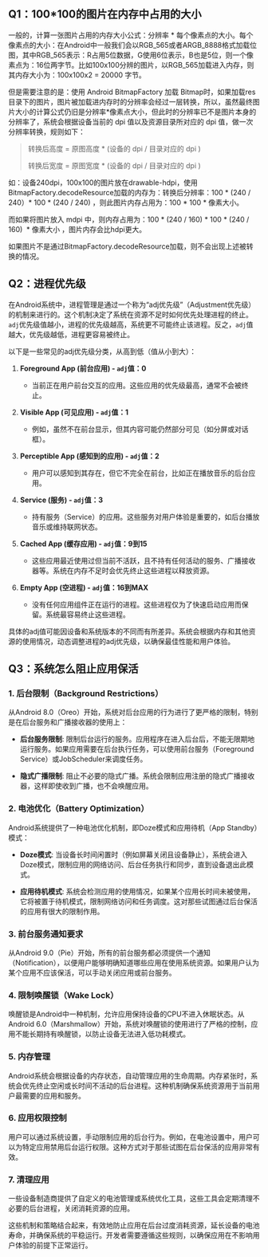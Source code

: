 ## Q1：100*100的图片在内存中占用的大小

一般的，计算一张图片占用的内存大小公式：分辨率 * 每个像素点的大小。每个像素点的大小：在Android中一般我们会以RGB_565或者ARGB_8888格式加载位图，其中RGB_565表示：R占用5位数据，G使用6位表示，B也是5位，则一个像素点为：16位两字节。比如100x100分辨的图片，以RGB_565加载进入内存，则其内存大小为：100x100x2 = 20000 字节。

但是需要注意的是：使用 Android BitmapFactory 加载 Bitmap时，如果加载res目录下的图片，图片被加载进内存时的分辨率会经过一层转换，所以，虽然最终图片大小的计算公式仍旧是分辨率*像素点大小，但此时的分辨率已不是图片本身的分辨率了，系统会根据设备当前的 dpi 值以及资源目录所对应的 dpi 值，做一次分辨率转换，规则如下：

> 转换后高度 = 原图高度 * (设备的 dpi / 目录对应的 dpi )
>
> 转换后宽度 = 原图宽度 * (设备的 dpi / 目录对应的 dpi )

如：设备240dpi，100x100的图片放在drawable-hdpi，使用BitmapFactory.decodeResource加载的内存为：转换后分辨率：100 * (240 / 240）* 100 * (240 / 240) ，则此图片内存占用为：100 * 100 * 像素大小。

而如果将图片放入 mdpi 中，则内存占用为：100 * (240 / 160) * 100 * (240 / 160)  * 像素大小 ，图片内存会比hdpi更大。

如果图片不是通过BitmapFactory.decodeResource加载，则不会出现上述被转换的情况。

## Q2：进程优先级

在Android系统中，进程管理是通过一个称为“adj优先级”（Adjustment优先级）的机制来进行的。这个机制决定了系统在资源不足时如何优先处理进程的终止。`adj`优先级值越小，进程的优先级越高，系统更不可能终止该进程。反之，`adj`值越大，优先级越低，进程更容易被终止。

以下是一些常见的adj优先级分类，从高到低（值从小到大）：

1. **Foreground App (前台应用) - `adj`值：0**
   - 当前正在用户前台交互的应用。这些应用的优先级最高，通常不会被终止。

2. **Visible App (可见应用) - `adj`值：1**
   - 例如，虽然不在前台显示，但其内容可能仍然部分可见（如分屏或对话框）。

3. **Perceptible App (感知到的应用) - `adj`值：2**
   - 用户可以感知到其存在，但它不完全在前台，比如正在播放音乐的后台应用。

4. **Service (服务) - `adj`值：3**
   - 持有服务（Service）的应用。这些服务对用户体验是重要的，如后台播放音乐或维持联网状态。

5. **Cached App (缓存应用) - `adj`值：9到15**
   - 这些应用最近使用过但当前不活跃，且不持有任何活动的服务、广播接收器等。系统在内存不足时会优先终止这些进程以释放资源。

6. **Empty App (空进程) - `adj`值：16到MAX**
   - 没有任何应用组件正在运行的进程。这些进程仅为了快速启动应用而保留。系统最容易终止这些进程。

具体的adj值可能因设备和系统版本的不同而有所差异。系统会根据内存和其他资源的使用情况，动态调整进程的adj优先级，以确保最佳性能和用户体验。

## Q3：系统怎么阻止应用保活

### 1. **后台限制（Background Restrictions）**

从Android 8.0（Oreo）开始，系统对后台应用的行为进行了更严格的限制，特别是在后台服务和广播接收器的使用上：

- **后台服务限制**: 限制后台运行的服务。应用程序在进入后台后，不能无限期地运行服务。如果应用需要在后台执行任务，可以使用前台服务（Foreground Service）或JobScheduler来调度任务。

- **隐式广播限制**: 阻止不必要的隐式广播。系统会限制应用注册的隐式广播接收器，这样即使收到广播，也不会唤醒应用。

### 2. **电池优化（Battery Optimization）**

Android系统提供了一种电池优化机制，即Doze模式和应用待机（App Standby）模式：

- **Doze模式**: 当设备长时间闲置时（例如屏幕关闭且设备静止），系统会进入Doze模式，限制应用的网络访问、后台任务执行和同步，直到设备退出此模式。

- **应用待机模式**: 系统会检测应用的使用情况，如果某个应用长时间未被使用，它将被置于待机模式，限制网络访问和任务调度。这对那些试图通过后台保活的应用有很大的限制作用。

### 3. **前台服务通知要求**

从Android 9.0（Pie）开始，所有的前台服务都必须提供一个通知（Notification），以便用户能够明确知道哪些应用在使用系统资源。如果用户认为某个应用不应该保活，可以手动关闭应用或前台服务。

### 4. **限制唤醒锁（Wake Lock）**

唤醒锁是Android中一种机制，允许应用保持设备的CPU不进入休眠状态。从Android 6.0（Marshmallow）开始，系统对唤醒锁的使用进行了严格的控制，应用不能长期持有唤醒锁，以防止设备无法进入低功耗模式。

### 5. **内存管理**

Android系统会根据设备的内存状态，自动管理应用的生命周期。内存紧张时，系统会优先终止空闲或长时间不活动的后台进程。这种机制确保系统资源用于当前用户最需要的应用和服务。

### 6. **应用权限控制**

用户可以通过系统设置，手动限制应用的后台行为。例如，在电池设置中，用户可以为特定应用禁用后台运行权限。这种方式对于那些试图在后台保活的应用非常有效。

### 7. **清理应用**

一些设备制造商提供了自定义的电池管理或系统优化工具，这些工具会定期清理不必要的后台进程，关闭消耗资源的应用。

这些机制和策略结合起来，有效地防止应用在后台过度消耗资源，延长设备的电池寿命，并确保系统的平稳运行。开发者需要遵循这些规则，以确保应用在不影响用户体验的前提下正常运行。
